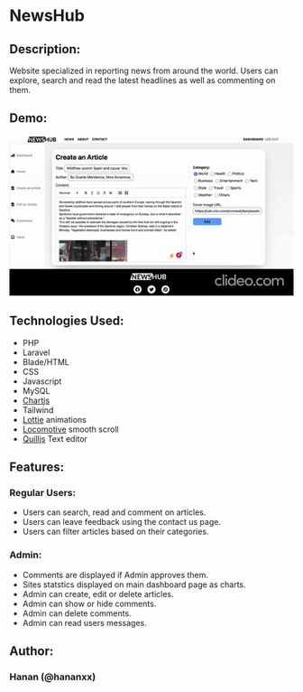 # NewsHub
## Description:
Website specialized in reporting news from around the world. Users can explore, search and read the latest headlines as well as commenting on them.
## Demo: 
![dmeo gif](https://github.com/Hananxx/News-task/blob/main/demo-gif.gif)
## Technologies Used:
- PHP
- Laravel
- Blade/HTML
- CSS
- Javascript
- MySQL
- [Chartjs](https://www.chartjs.org/)
- Tailwind
- [Lottie](https://lottiefiles.com/) animations
- [Locomotive](https://github.com/locomotivemtl/locomotive-scroll) smooth scroll
- [Quilljs](https://quilljs.com/) Text editor

## Features:
### Regular Users:
- Users can search, read and comment on articles.
- Users can leave feedback using the contact us page.
- Users can filter articles based on their categories.
### Admin:
- Comments are displayed if Admin approves them.
- Sites statstics displayed on main dashboard page as charts.
- Admin can create, edit or delete articles.
- Admin can show or hide comments.
- Admin can delete comments.
- Admin can read users messages.

## Author:
### Hanan (@hananxx)
